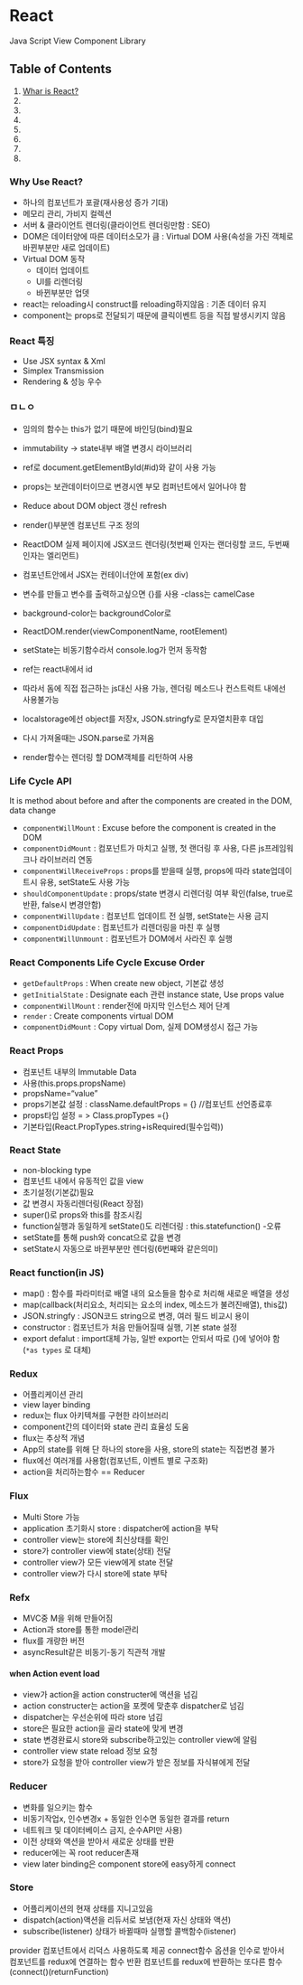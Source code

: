 # React
Java Script View Component Library


## Table of Contents

1. [Whar is React?](#What-is-React?)
1. [](#)
1. [](#)
1. [](#)
1. [](#)
1. [](#)
1. [](#)
1. [](#)


### Why Use React?

- 하나의 컴포넌트가 포괄(재사용성 증가 기대)
- 메모리 관리, 가비지 컬렉션
- 서버 & 클라이언트 렌더링(클라이언트 렌더링만함 : SEO)
- DOM은 데이터양에 따른 데이터소모가 큼 : Virtual DOM 사용(속성을 가진 객체로 바뀐부분만 새로 업데이트)
- Virtual DOM 동작
    - 데이터 업데이트
    - UI를 리렌더링
    - 바뀐부분만 업뎃
- react는 reloading시 construct를 reloading하지않음 : 기존 데이터 유지
- component는 props로 전달되기 때문에 클릭이벤트 등을 직접 발생시키지 않음


### React 특징

- Use JSX syntax & Xml
- Simplex Transmission
- Rendering & 성능 우수


### ㅁㄴㅇ
- 임의의 함수는 this가 없기 때문에 바인딩(bind)필요
- immutability -> state내부 배열 변경시 라이브러리
- ref로 document.getElementById(#id)와 같이 사용 가능
- props는 보관데이터이므로 변경시엔 부모 컴퍼넌트에서 일어나야 함
- Reduce about DOM object 갱신 refresh

- render()부분엔 컴포넌트 구조 정의
- ReactDOM 실제 페이지에 JSX코드 렌더링(첫번째 인자는 랜더링할 코드, 두번째 인자는 엘리먼트)
- 컴포넌트안에서 JSX는 컨테이너안에 포함(ex div)
- 변수를 만들고 변수를 출력하고싶으면 {}를 사용
-class는 camelCase
- background-color는 backgroundColor로
- ReactDOM.render(viewComponentName, rootElement)
- setState는 비동기함수라서 console.log가 먼저 동작함
- ref는 react내에서 id
- 따라서 돔에 직접 접근하는 js대신 사용 가능, 렌더링 메소드나 컨스트럭트 내에선 사용불가능
- localstorage에선 object를 저장x, JSON.stringfy로 문자열치환후 대입
- 다시 가져올때는 JSON.parse로 가져옴
- render함수는 렌더링 할 DOM객체를 리턴하여 사용


### Life Cycle API
It is method about before and after the components are created in the DOM, data change

- `componentWillMount` : Excuse before the component is created in the DOM
- `componentDidMount` : 컴포넌트가 마치고 실행, 첫 랜더링 후 사용, 다른 js프레임워크나 라이브러리 연동
- `componentWillReceiveProps` : props를 받을때 실행, props에 따라 state업데이트시 유용, setState도 사용 가능
- `shouldComponentUpdate` : props/state 변경시 리렌더링 여부 확인(false, true로 반환, false시 변경안함)
- `componentWillUpdate` : 컴포넌트 업데이트 전 실행, setState는 사용 금지
- `componentDidUpdate` : 컴포넌트가 리렌더링을 마친 후 실행
- `componentWillUnmount` : 컴포넌트가 DOM에서 사라진 후 실행


### React Components Life Cycle Excuse Order

- `getDefaultProps` : When create new object, 기본값 생성
- `getInitialState` : Designate each 관련 instance state, Use props value
- `componentWillMount` : render전에 마지막 인스턴스 제어 단계
- `render` : Create components virtual DOM
- `componentDidMount` : Copy virtual Dom, 실제 DOM생성시 접근 가능


### React Props

- 컴포넌트 내부의 Immutable Data
- 사용(this.props.propsName)
- propsName=“value”
- props기본값 설정 : className.defaultProps = {} //컴포넌트 선언종료후
- props타입 설정 = > Class.propTypes ={}
- 기본타입(React.PropTypes.string+isRequired(필수입력))


### React State

- non-blocking type
- 컴포넌트 내에서 유동적인 값을 view
- 초기설정(기본값)필요
- 값 변경시 자동리렌더링(React 장점)
- super()로 props와 this를 참조시킴
- function실행과 동일하게 setState()도 리렌더링 : this.statefunction() -오류
- setState를 통해 push와 concat으로 값을 변경
- setState시 자동으로 바뀐부분만 렌더링(6번째와 같은의미)


### React function(in JS)

- map() : 함수를 파라미터로 배열 내의 요소들을 함수로 처리해 새로운 배열을 생성
- map(callback(처리요소, 처리되는 요소의 index, 메소드가 불려진배열), this값)
- JSON.stringfy : JSON코드 string으로 변경, 여러 필드 비교시 용이
- constructor : 컴포넌트가 처음 만들어질때 실행, 기본 state 설정
- export defalut : import대체 가능, 일반 export는 안되서 따로 {}에 넣어야 함 (`*as types` 로 대체)


### Redux

- 어플리케이션 관리
- view layer binding
- redux는 flux 아키텍쳐를 구현한 라이브러리
- component간의 데이터와 state 관리 효율성 도움
- flux는 추상적 개념
- App의 state를 위해 단 하나의 store을 사용, store의 state는 직접변경 불가
- flux에선 여러개를 사용함(컴포넌트, 이벤트 별로 구조화)
- action을 처리하는함수 == Reducer


### Flux

- Multi Store 가능
- application 초기화시 store : dispatcher에 action을 부탁
- controller view는 store에 최신상태를 확인
- store가 controller view에 state(상태) 전달
- controller view가 모든 view에게 state 전달
- controller view가 다시 store에 state 부탁


### Refx

- MVC중 M을 위해 만들어짐
- Action과 store를 통한 model관리
- flux를 개량한 버전
- asyncResult같은 비동기-동기 직관적 개발


#### when Action event load

- view가 action을 action constructer에 액션을 넘김
- action constructer는 action을 포켓에 맞춘후 dispatcher로 넘김
- dispatcher는 우선순위에 따라 store 넘김
- store은 필요한 action을 골라 state에 맞게 변경
- state 변경완료시 store와 subscribe하고있는 controller view에 알림
- controller view state reload 정보 요청
- store가 요청을 받아 controller view가 받은 정보를 자식뷰에게 전달


### Reducer

- 변화를 일으키는 함수
- 비동기작업x, 인수변경x + 동일한 인수면 동일한 결과를 return
- 네트워크 및 데이터베이스 금지, 순수API만 사용)
- 이전 상태와 액션을 받아서 새로운 상태를 반환
- reducer에는 꼭 root reducer촌재
- view later binding은 component store에 easy하게 connect


### Store

- 어플리케이션의 현재 상태를 지니고있음
- dispatch(action)액션을 리듀서로 보냄(현재 자신 상태와 액션)
- subscribe(listener) 상태가 바뀔때마 실행할 콜백함수(listener)


provider 컴포넌트에서 리덕스 사용하도록 제공
connect함수 옵션을 인수로 받아서 컴포넌트를 redux에 연결하는 함수 반환
컴포넌트를 redux에 반환하는 또다른 함수(connect()(returnFunction)
